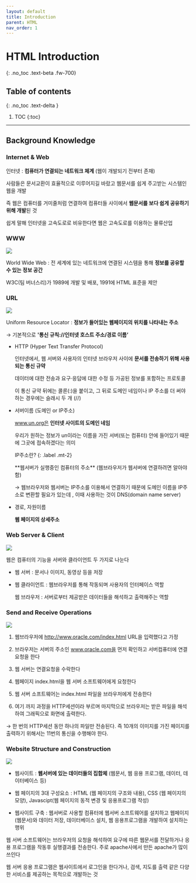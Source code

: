 ```yaml
---
layout: default
title: Introduction
parent: HTML
nav_order: 1
---
```


# HTML Introduction
{: .no_toc .text-beta .fw-700}

## Table of contents
{: .no_toc .text-delta }

1. TOC
{:toc} 

---

## Background Knowledge

### Internet & Web 

인터넷 : **컴퓨터가 연결되는 네트워크 체계** (웹이 개발되기 전부터 존재)

사람들은 문서교환이 효율적으로 이루어지길 바랐고 웹문서를 쉽게 주고받는 시스템인 웹을 개발

즉 웹은 컴퓨터를 거미줄처럼 연결하여 컴퓨터들 사이에서 **웹문서를 보다 쉽게 공유하기 위해 개발**된 것

쉽게 말해 인터넷을 고속도로로 비유한다면 웹은 고속도로를 이용하는 물류산업

### WWW

![](https://gekdev.github.io/assets/images/w3c.png)

World Wide Web : 전 세계에 있는 네트워크에 연결된 시스템을 통해 **정보를 공유할 수 있는 정보 공간**

W3C(팀 버너스리)가 1989에 개발 및 배포, 1991에 HTML 표준을 제안

### URL

![](https://gekdev.github.io/assets/images/url.png)

Uniform Resource Locator : **정보가 들어있는 웹페이지의 위치를 나타내는 주소**

&#8594; 기본적으로 **'통신 규칙://인터넷 호스트 주소/경로 이름’**

* HTTP (Hyper Text Transfer Protocol)

    인터넷에서, 웹 서버와 사용자의 인터넷 브라우저 사이에 **문서를 전송하기 위해 사용되는 통신 규약**

    데이터에 대한 전송과 요구·응답에 대한 수정 등 가공된 정보를 포함하는 프로토콜

    이 통신 규약 뒤에는 콜론(:)을 붙이고, 그 뒤로 도메인 네임이나 IP 주소를 더 써야 하는 경우에는 슬래시 두 개 (//)

* 서버이름 (도메인 or IP주소)
    
    www.un.org은 **인터넷 사이트의 도메인 네임**
    
    우리가 원하는 정보가 un이라는 이름을 가진 서버(또는 컴퓨터) 안에 들어있기 때문에 그곳에 접속하겠다는 의미
    
    IP주소란?
    {: .label .mt-2}
    <div class="code-example" markdown="1">
    **웹서버가 실행중인 컴퓨터의 주소** (웹브라우저가 웹서버에 연결하려면 알아야 함)

    &#8594; 웹브라우저와 웹서버는 IP주소를 이용해서 연결하기 때문에 도메인 이름을 IP주소로 변환할 필요가 있는데 , 이때 사용하는 것이 DNS(domain name server)
    </div>
    
* 경로, 자원이름

    **웹 페이지의 상세주소**

### Web Server & Client

![](https://gekdev.github.io/assets/images/response.png)

웹은 컴퓨터의 기능을 서버와 클라이언트 두 가지로 나눈다

* 웹 서버 : 문서나 이미지, 동영상 등을 저장
* 웹 클라이언트 : 웹브라우저를 통해 작동되며 사용자의 인터페이스 역할
    
    웹 브라우저 : 서버로부터 제공받은 데이터들을 해석하고 출력해주는 역할

### Send and Receive Operations 

![](https://gekdev.github.io/assets/images/request.png)

1. 웹브라우저에 http://www.oracle.com/index.html URL을 입력했다고 가정

2. 브라우저는 서버의 주소인 www.oracle.com을 먼저 확인하고 서버컴퓨터에 연결 요청을 한다

3. 웹 서버는 연결요청을 수락한다

4. 웹페이지 index.html을 웹 서버 소프트웨어에게 요청한다

5. 웹 서버 소프트웨어는 index.html 파일을 브라우저에게 전송한다

6. 여기 까지 과정을 HTTP세션이라 부르며 마지막으로 브라우저는 받은 파일을 해석하여 그래픽으로 화면에 출력한다.

&#8594; 한 번의 HTTP세션 동안 하나의 파일만 전송된다. 즉 10개의 이미지를 가진 페이지를 출력하기 위해서는 11번의 통신을 수행해야 한다.

### Website Structure and Construction

![](https://gekdev.github.io/assets/images/webtrans.png)

* 웹사이트 : **웹서버에 있는 데이터들의 집합체** (웹문서, 웹 응용 프로그램, 데이터, 데이터베이스 등)

* 웹 페이지의 3대 구성요소 : HTML (웹 페이지의 구조와 내용), CSS (웹 페이지의 모양), Javascipt(웹 페이지의 동적 변경 및 응용프로그램 작성)

* 웹사이트 구축 : 웹서버로 사용할 컴퓨터에 웹서버 소프트웨어를 설치하고 웹페이지(웹문서)와 데이터 저장, 데이터베이스 설치, 웹 응용프로그램을 개발하여 설치하는 행위

웹 서버 소프트웨어는 브라우저의 요청을 해석하여 요구에 따른 웹문서를 전달하거나 응용 프로그램을 작동후 실행결과를 전송한다. 주로 apache사에서 만든 apache가 많이 쓰인다

웹 서버 응용 프로그램은 웹사이트에서 로그인을 한다거나, 검색, 지도를 출력 같은 다양한 서비스를 제공하는 목적으로 개발하는 것
